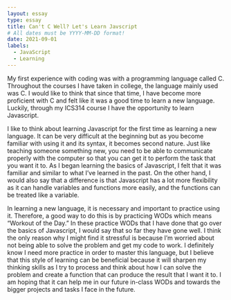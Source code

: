 ```yaml
---
layout: essay
type: essay
title: Can't C Well? Let's Learn Javscript
# All dates must be YYYY-MM-DD format!
date: 2021-09-01
labels:
  - JavaScript
  - Learning
---
```


My first experience with coding was with a programming language called C. Throughout the courses I have taken in college, the language mainly used was C. I would like to think that since that time, I have become more proficient with C and felt like it was a good time to learn a new language. Luckily, through my ICS314 course I have the opportunity to learn Javascript. 

I like to think about learning Javascript for the first time as learning a new language. It can be very difficult at the beginning but as you become familiar with using it and its syntax, it becomes second nature. Just like teaching someone something new, you need to be able to communicate properly with the computer so that you can get it to perform the task that you want it to. As I began learning the basics of Javascript, I felt that it was familiar and similar to what I’ve learned in the past. On the other hand, I would also say that a difference is that Javascript has a lot more flexibility as it can handle variables and functions more easily, and the functions can be treated like a variable.

In learning a new language, it is necessary and important to practice using it. Therefore, a good way to do this is by practicing WODs which means “Workout of the Day.” In these practice WODs that I have done that go over the basics of Javascript, I would say that so far they have gone well. I think the only reason why I might find it stressful is because I’m worried about not being able to solve the problem and get my code to work. I definitely know I need more practice in order to master this language, but I believe that this style of learning can be beneficial because it will sharpen my thinking skills as I try to process and think about how I can solve the problem and create a function that can produce the result that I want it to. I am hoping that it can help me in our future in-class WODs and towards the bigger projects and tasks I face in the future.
